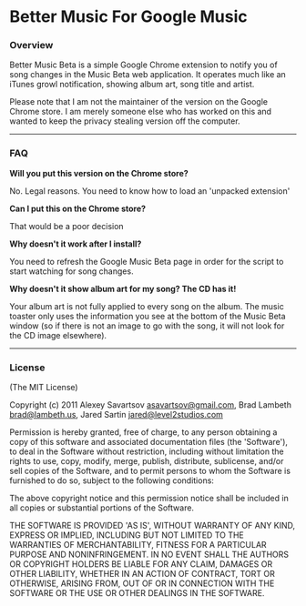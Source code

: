 # Better Music For Google Music

### Overview

Better Music Beta is a simple Google Chrome extension to notify you of song changes in the Music Beta web application. It operates much like an iTunes growl notification, showing album art, song title and artist.

Please note that I am not the maintainer of the version on the Google Chrome store.  I am merely someone else who has worked on this and wanted to keep the privacy stealing version off the computer.


* * *

### FAQ

**Will you put this version on the Chrome store?**

No.  Legal reasons.  You need to know how to load an 'unpacked extension'

**Can I put this on the Chrome store?**

That would be a poor decision

**Why doesn't it work after I install?**

You need to refresh the Google Music Beta page in order for the script to start watching for song changes.

**Why doesn't it show album art for my song? The CD has it!**

Your album art is not fully applied to every song on the album. The music toaster only uses the information you see at the bottom of the Music Beta window (so if there is not an image to go with the song, it will not look for the CD image elsewhere).

* * *

### License
(The MIT License)

Copyright (c) 2011 Alexey Savartsov asavartsov@gmail.com, Brad Lambeth brad@lambeth.us, Jared Sartin jared@level2studios.com

Permission is hereby granted, free of charge, to any person obtaining a copy of this software and associated documentation files (the 'Software'), to deal in the Software without restriction, including without limitation the rights to use, copy, modify, merge, publish, distribute, sublicense, and/or sell copies of the Software, and to permit persons to whom the Software is furnished to do so, subject to the following conditions:

The above copyright notice and this permission notice shall be included in all copies or substantial portions of the Software.

THE SOFTWARE IS PROVIDED 'AS IS', WITHOUT WARRANTY OF ANY KIND, EXPRESS OR IMPLIED, INCLUDING BUT NOT LIMITED TO THE WARRANTIES OF MERCHANTABILITY, FITNESS FOR A PARTICULAR PURPOSE AND NONINFRINGEMENT. IN NO EVENT SHALL THE AUTHORS OR COPYRIGHT HOLDERS BE LIABLE FOR ANY CLAIM, DAMAGES OR OTHER LIABILITY, WHETHER IN AN ACTION OF CONTRACT, TORT OR OTHERWISE, ARISING FROM, OUT OF OR IN CONNECTION WITH THE SOFTWARE OR THE USE OR OTHER DEALINGS IN THE SOFTWARE.
